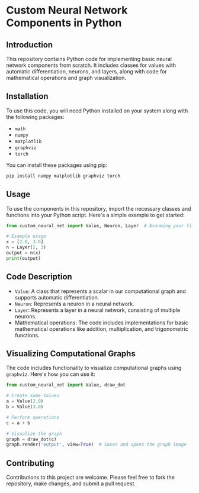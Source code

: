 # Custom Neural Network Components in Python

## Introduction
This repository contains Python code for implementing basic neural network components from scratch. It includes classes for values with automatic differentiation, neurons, and layers, along with code for mathematical operations and graph visualization.

## Installation
To use this code, you will need Python installed on your system along with the following packages:
- `math`
- `numpy`
- `matplotlib`
- `graphviz`
- `torch`

You can install these packages using pip:
```bash
pip install numpy matplotlib graphviz torch
```

## Usage
To use the components in this repository, import the necessary classes and functions into your Python script. Here's a simple example to get started:

```python
from custom_neural_net import Value, Neuron, Layer  # Assuming your file is named custom_neural_net.py

# Example usage
x = [2.0, 3.0]
n = Layer(2, 3)
output = n(x)
print(output)
```

## Code Description
- `Value`: A class that represents a scalar in our computational graph and supports automatic differentiation.
- `Neuron`: Represents a neuron in a neural network.
- `Layer`: Represents a layer in a neural network, consisting of multiple neurons.
- Mathematical operations: The code includes implementations for basic mathematical operations like addition, multiplication, and trigonometric functions.

## Visualizing Computational Graphs
The code includes functionality to visualize computational graphs using `graphviz`. Here's how you can use it:

```python
from custom_neural_net import Value, draw_dot

# Create some Values
a = Value(2.0)
b = Value(3.0)

# Perform operations
c = a + b

# Visualize the graph
graph = draw_dot(c)
graph.render('output', view=True)  # Saves and opens the graph image
```

## Contributing
Contributions to this project are welcome. Please feel free to fork the repository, make changes, and submit a pull request.

